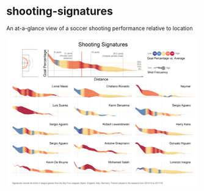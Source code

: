 # shooting-signatures
An at-a-glance view of a soccer shooting performance relative to location

![Signatures Mosaic](https://github.com/4ndyparr/shooting-signatures/blob/master/ga_signatures_wedge.png)
